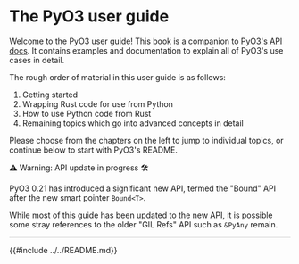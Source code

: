 # The PyO3 user guide

Welcome to the PyO3 user guide! This book is a companion to [PyO3's API docs](https://docs.rs/pyo3). It contains examples and documentation to explain all of PyO3's use cases in detail.

The rough order of material in this user guide is as follows:
  1. Getting started
  2. Wrapping Rust code for use from Python
  3. How to use Python code from Rust
  4. Remaining topics which go into advanced concepts in detail

Please choose from the chapters on the left to jump to individual topics, or continue below to start with PyO3's README.

<div class="warning">

⚠️ Warning: API update in progress 🛠️

PyO3 0.21 has introduced a significant new API, termed the "Bound" API after the new smart pointer `Bound<T>`.

While most of this guide has been updated to the new API, it is possible some stray references to the older "GIL Refs" API such as `&PyAny` remain.
</div>

<hr style="opacity:0.2">

{{#include ../../README.md}}

